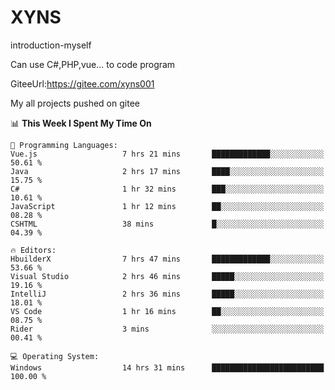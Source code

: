 # XYNS
introduction-myself

Can use C#,PHP,vue... to code program

GiteeUrl:https://gitee.com/xyns001

My all projects pushed on gitee

<!--START_SECTION:waka-->
📊 **This Week I Spent My Time On** 

```text
💬 Programming Languages: 
Vue.js                   7 hrs 21 mins       █████████████░░░░░░░░░░░░   50.61 % 
Java                     2 hrs 17 mins       ████░░░░░░░░░░░░░░░░░░░░░   15.75 % 
C#                       1 hr 32 mins        ███░░░░░░░░░░░░░░░░░░░░░░   10.61 % 
JavaScript               1 hr 12 mins        ██░░░░░░░░░░░░░░░░░░░░░░░   08.28 % 
CSHTML                   38 mins             █░░░░░░░░░░░░░░░░░░░░░░░░   04.39 % 

🔥 Editors: 
HbuilderX                7 hrs 47 mins       █████████████░░░░░░░░░░░░   53.66 % 
Visual Studio            2 hrs 46 mins       █████░░░░░░░░░░░░░░░░░░░░   19.16 % 
IntelliJ                 2 hrs 36 mins       █████░░░░░░░░░░░░░░░░░░░░   18.01 % 
VS Code                  1 hr 16 mins        ██░░░░░░░░░░░░░░░░░░░░░░░   08.75 % 
Rider                    3 mins              ░░░░░░░░░░░░░░░░░░░░░░░░░   00.41 % 

💻 Operating System: 
Windows                  14 hrs 31 mins      █████████████████████████   100.00 % 
```


<!--END_SECTION:waka-->

